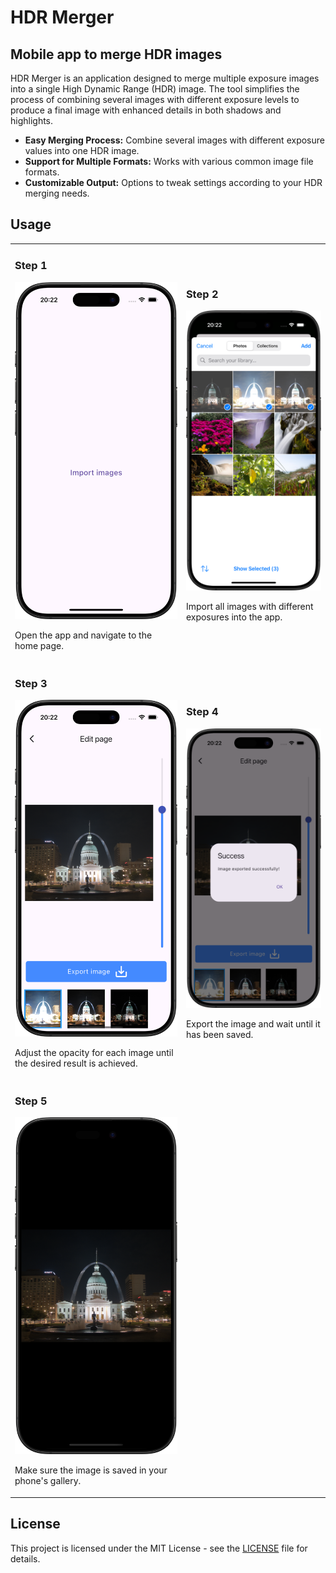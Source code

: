 # HDR Merger
## Mobile app to merge HDR images

HDR Merger is an application designed to merge multiple exposure images into a single High Dynamic Range (HDR) image. The tool simplifies the process of combining several images with different exposure levels to produce a final image with enhanced details in both shadows and highlights.

- **Easy Merging Process:** Combine several images with different exposure values into one HDR image.
- **Support for Multiple Formats:** Works with various common image file formats.
- **Customizable Output:** Options to tweak settings according to your HDR merging needs.

## Usage
<table>
    <tr>
        <td>
<h3>Step 1</h3>
<img src="assets/screenshot_1.png" alt="Description" width="300"/>
<p>Open the app and navigate to the home page.</p>
        </td><td>
<h3>Step 2</h3>
<img src="assets/screenshot_2.png" alt="Description" width="300"/>
<p>Import all images with different exposures into the app.</p>
        </td></tr><tr><td>
<h3>Step 3</h3>
<img src="assets/screenshot_3.png" alt="Description" width="300"/>
<p>Adjust the opacity for each image until the desired result is achieved.</p>
        </td><td>
<h3>Step 4</h3>
<img src="assets/screenshot_4.png" alt="Description" width="300"/>
<p>Export the image and wait until it has been saved.</p>
        </td></tr><tr><td>
<h3>Step 5</h3>
<img src="assets/screenshot_5.png" alt="Description" width="300"/>
<p>Make sure the image is saved in your phone's gallery.</p>
</td></tr></table>

## License
This project is licensed under the MIT License - see the [LICENSE](LICENSE) file for details.
